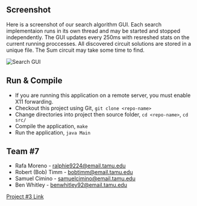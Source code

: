 ## Screenshot
Here is a screenshot of our search algorithm GUI. Each search implementaion runs in its own thread and may be started and stopped independently. The GUI updates every 250ms with resreshed stats on the current running proccesses. All discovered circuit solutions are stored in a unique file. The Sum circuit may take some time to find.

![Search GUI](https://github.tamu.edu/bobtimm/CSCE-315-Project-3/raw/master/docs/images/search-algorithm-gui.png)

## Run & Compile
* If you are running this application on a remote server, you must enable X11 forwarding.
* Checkout this project using Git, `git clone <repo-name>`
* Change directories into project then source folder, `cd <repo-name>`, `cd src/`
* Compile the application, `make`
* Run the application, `java Main`


## Team #7
* Rafa Moreno - ralphie9224@email.tamu.edu
* Robert (Bob) Timm - bobtimm@email.tamu.edu
* Samuel Cimino - samuelcimino@email.tamu.edu
* Ben Whitley - benwhitley92@email.tamu.edu

[Project #3 Link](http://faculty.cse.tamu.edu/ritchey/courses/csce315/spring15/homework/project3.pdf)
